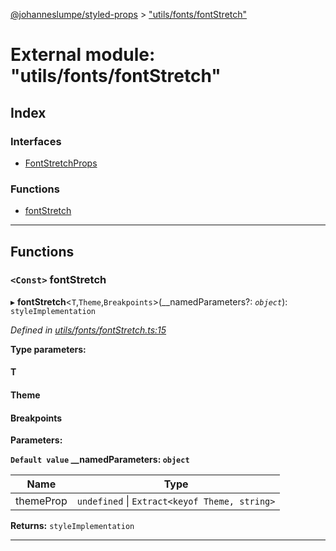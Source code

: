 [@johanneslumpe/styled-props](../README.md) > ["utils/fonts/fontStretch"](../modules/_utils_fonts_fontstretch_.md)

# External module: "utils/fonts/fontStretch"

## Index

### Interfaces

* [FontStretchProps](../interfaces/_utils_fonts_fontstretch_.fontstretchprops.md)

### Functions

* [fontStretch](_utils_fonts_fontstretch_.md#fontstretch)

---

## Functions

<a id="fontstretch"></a>

### `<Const>` fontStretch

▸ **fontStretch**<`T`,`Theme`,`Breakpoints`>(__namedParameters?: *`object`*): `styleImplementation`

*Defined in [utils/fonts/fontStretch.ts:15](https://github.com/johanneslumpe/styled-props/blob/8e709f1/src/utils/fonts/fontStretch.ts#L15)*

**Type parameters:**

#### T 
#### Theme 
#### Breakpoints 
**Parameters:**

**`Default value` __namedParameters: `object`**

| Name | Type |
| ------ | ------ |
| themeProp | `undefined` \| `Extract<keyof Theme, string>` |

**Returns:** `styleImplementation`

___

